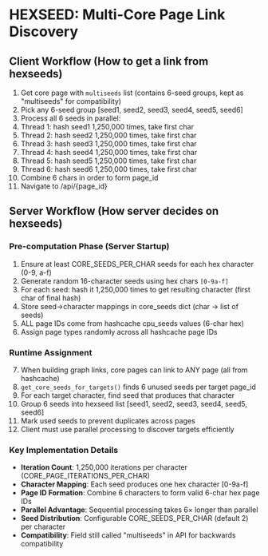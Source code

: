 # HEXSEED: Multi-Core Page Link Discovery

## Client Workflow (How to get a link from hexseeds)

1. Get core page with `multiseeds` list (contains 6-seed groups, kept as "multiseeds" for compatibility)
2. Pick any 6-seed group [seed1, seed2, seed3, seed4, seed5, seed6]
3. Process all 6 seeds in parallel:
4.   Thread 1: hash seed1 1,250,000 times, take first char
5.   Thread 2: hash seed2 1,250,000 times, take first char
6.   Thread 3: hash seed3 1,250,000 times, take first char
7.   Thread 4: hash seed4 1,250,000 times, take first char
8.   Thread 5: hash seed5 1,250,000 times, take first char
9.   Thread 6: hash seed6 1,250,000 times, take first char
10. Combine 6 chars in order to form page_id
11. Navigate to /api/{page_id}

## Server Workflow (How server decides on hexseeds)

### Pre-computation Phase (Server Startup)
1. Ensure at least CORE_SEEDS_PER_CHAR seeds for each hex character (0-9, a-f)
2. Generate random 16-character seeds using hex chars `[0-9a-f]`
3. For each seed: hash it 1,250,000 times to get resulting character (first char of final hash)
4. Store seed→character mappings in core_seeds dict (char -> list of seeds)
5. ALL page IDs come from hashcache cpu_seeds values (6-char hex)
6. Assign page types randomly across all hashcache page IDs

### Runtime Assignment
7. When building graph links, core pages can link to ANY page (all from hashcache)
8. `get_core_seeds_for_targets()` finds 6 unused seeds per target page_id
9. For each target character, find seed that produces that character
10. Group 6 seeds into hexseed list [seed1, seed2, seed3, seed4, seed5, seed6]
11. Mark used seeds to prevent duplicates across pages
12. Client must use parallel processing to discover targets efficiently

### Key Implementation Details
- **Iteration Count**: 1,250,000 iterations per character (CORE_PAGE_ITERATIONS_PER_CHAR)
- **Character Mapping**: Each seed produces one hex character [0-9a-f]
- **Page ID Formation**: Combine 6 characters to form valid 6-char hex page IDs
- **Parallel Advantage**: Sequential processing takes 6× longer than parallel
- **Seed Distribution**: Configurable CORE_SEEDS_PER_CHAR (default 2) per character
- **Compatibility**: Field still called "multiseeds" in API for backwards compatibility